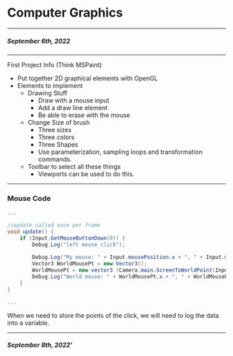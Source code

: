 # Computer Graphics
---
##### September 6th, 2022
---

First Project Info (Think MSPaint)
- Put together 2D graphical elements with OpenGL
- Elements to implement
	- Drawing Stuff
		- Draw with a mouse input
		- Add a draw line element
		- Be able to erase with the mouse
	- Change Size of brush
		- Three sizes
		- Three colors
		- Three Shapes
		- Use parameterization, sampling loops and transformation commands.
	- Toolbar to select all these things
		- Viewports can be used to do this.
---
### Mouse Code

```cs
...

//update called once per frame
void update() {
	if (Input.GetMouseButtonDown(0)) { 
		Debug.Log("left mouse click");
		
		Debug.Log("My mouse: " + Input.mousePosition.x + ", " + Input.mousePosition.y);
		Vector3 WorldMousePt = new Vector3();
		WorldMousePt = new vector3 (Camera.main.ScreenToWorldPoint(Input.mousePosition.x, Input.mousePosition.y, Camera.main.nearClipPlane));
		Debug.Log("World mouse: " + WorldMousePt.x + ", " + WorldMousePt.y + ", " + WorldMousePt.z);
	}
}

...
```

When we need to store the points of the click, we will need to log the data into a variable.

---
##### September 8th, 2022'
